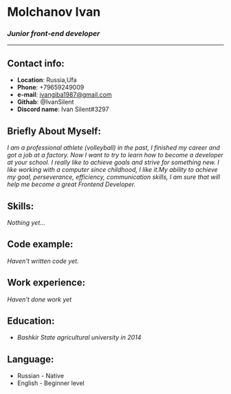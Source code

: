 # **Molchanov Ivan**
### ***Junior front-end developer***
---
## Contact info:
- **Location**: Russia,Ufa 
- **Phone**: +79659249009
- **e-mail**: ivangiba1987@gmail.com
- **Githab**: @IvanSilent
- **Discord name**: Ivan Silent\#3297

## Briefly About Myself:
_I am a professional athlete (volleyball) in the past, I finished my career and got a job at a factory. Now I want to try to learn how to become a developer at your school. I really like to achieve goals and strive for something new. I like working with a computer since childhood, I like it.My ability to achieve my goal, perseverance, efficiency, communication skills, I am sure that will help me become a great Frontend Developer._

## Skills:
_Nothing yet…_

## Code example:
_Haven't written code yet._

## Work experience:
_Haven't done work yet_

## Education:
- _Bashkir State agricultural university in 2014_

## Language:
- Russian - Native
- English - Beginner level


